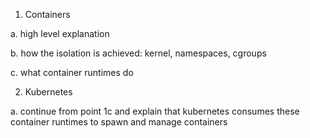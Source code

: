 1. Containers

a. high level explanation

b. how the isolation is achieved: kernel, namespaces, cgroups

c. what container runtimes do

2. Kubernetes

a. continue from point 1c and explain that kubernetes consumes these container runtimes to spawn and manage containers